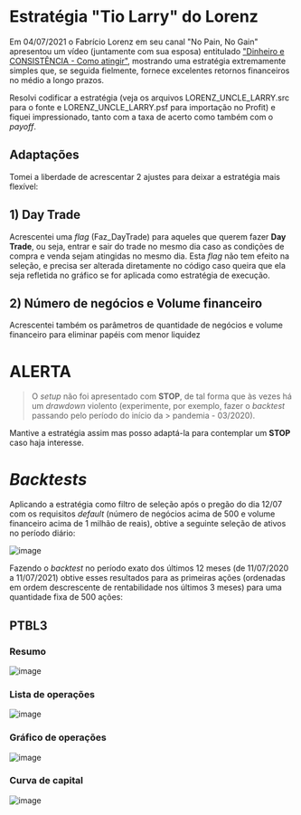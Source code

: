# Estratégia "Tio Larry" do Lorenz

Em 04/07/2021 o Fabrício Lorenz em seu canal "No Pain, No Gain" apresentou um vídeo (juntamente com sua esposa) entitulado ["Dinheiro e CONSISTÊNCIA - Como atingir"](https://youtu.be/QrxUReBhjko), mostrando uma estratégia extremamente simples que, se seguida fielmente, fornece excelentes retornos financeiros no médio a longo prazos.

Resolvi codificar a estratégia (veja os arquivos LORENZ_UNCLE_LARRY.src para o fonte e LORENZ_UNCLE_LARRY.psf para importação no Profit) e fiquei impressionado, tanto com a taxa de acerto como também com o *payoff*.

## Adaptações 
Tomei a liberdade de acrescentar 2 ajustes para deixar a estratégia mais flexível:

## 1) Day Trade
Acrescentei uma *flag* (Faz_DayTrade) para aqueles que querem fazer **Day Trade**, ou seja, entrar e sair do trade no mesmo dia caso as condições de compra e venda sejam atingidas no mesmo dia. Esta *flag* não tem efeito na seleção, e precisa ser alterada diretamente no código caso queira que ela seja refletida no gráfico se for aplicada como estratégia de execução.

## 2) Número de negócios e Volume financeiro
Acrescentei também os parâmetros de quantidade de negócios e volume financeiro para eliminar papéis com menor liquidez 

# ALERTA
> O *setup* não foi apresentado com **STOP**, de tal forma que às vezes há um *drawdown* violento (experimente, por exemplo, fazer o *backtest* passando pelo período do início da > pandemia - 03/2020).

Mantive a estratégia assim mas posso adaptá-la para contemplar um **STOP** caso haja interesse.

# *Backtests*

Aplicando a estratégia como filtro de seleção após o pregão do dia 12/07 com os requisitos *default* (número de negócios acima de 500 e volume financeiro acima de 1 milhão de reais), obtive a seguinte seleção de ativos no período diário:

![image](https://user-images.githubusercontent.com/6900313/125369282-52beee00-e352-11eb-9d37-f620354aea1b.png)

Fazendo o *backtest* no período exato dos últimos 12 meses (de 11/07/2020 a 11/07/2021) obtive esses resultados para as primeiras ações (ordenadas em ordem descrescente de rentabilidade nos últimos 3 meses) para uma quantidade fixa de 500 ações:

## PTBL3

### Resumo
![image](https://user-images.githubusercontent.com/6900313/125369551-d7117100-e352-11eb-88c1-fecd2b6f91c6.png)

### Lista de operações
![image](https://user-images.githubusercontent.com/6900313/125369602-edb7c800-e352-11eb-8f42-4984d9d2778b.png)

### Gráfico de operações
![image](https://user-images.githubusercontent.com/6900313/125369639-0aec9680-e353-11eb-8ff0-5cc4881fefbf.png)

### Curva de capital
![image](https://user-images.githubusercontent.com/6900313/125369682-2061c080-e353-11eb-8004-1841edd89d2b.png)




